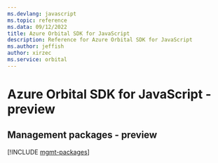 ```yaml
---
ms.devlang: javascript
ms.topic: reference
ms.data: 09/12/2022
title: Azure Orbital SDK for JavaScript
description: Reference for Azure Orbital SDK for JavaScript
ms.author: jeffish
author: xirzec
ms.service: orbital
---
```

# Azure Orbital SDK for JavaScript - preview

## Management packages - preview
[!INCLUDE [mgmt-packages](orbital-mgmt-index.md)]
